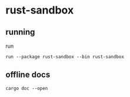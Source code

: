 # rust-sandbox
## running
run
```shell
run --package rust-sandbox --bin rust-sandbox
```
## offline docs
```shell
cargo doc --open
```